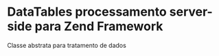 DataTables processamento server-side para Zend Framework
===============
Classe abstrata para tratamento de dados 
